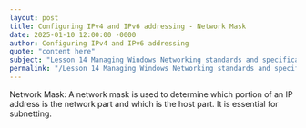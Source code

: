 ```yaml
---
layout: post
title: Configuring IPv4 and IPv6 addressing - Network Mask
date: 2025-01-10 12:00:00 -0000
author: Configuring IPv4 and IPv6 addressing
quote: "content here"
subject: "Lesson 14 Managing Windows Networking standards and specifications"
permalink: "/Lesson 14 Managing Windows Networking standards and specifications/Configuring IPv4 and IPv6 addressing/Configuring IPv4 and IPv6 addressing - Network Mask"
---
```


Network Mask: A network mask is used to determine which portion of an IP address is the network part and which is the host part. It is essential for subnetting.
